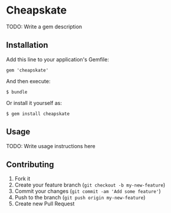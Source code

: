 # Cheapskate

TODO: Write a gem description

## Installation

Add this line to your application's Gemfile:

    gem 'cheapskate'

And then execute:

    $ bundle

Or install it yourself as:

    $ gem install cheapskate

## Usage

TODO: Write usage instructions here

## Contributing

1. Fork it
2. Create your feature branch (`git checkout -b my-new-feature`)
3. Commit your changes (`git commit -am 'Add some feature'`)
4. Push to the branch (`git push origin my-new-feature`)
5. Create new Pull Request
